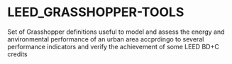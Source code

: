 # LEED_GRASSHOPPER-TOOLS
Set of Grasshopper definitions useful to model and assess the energy and anvironmental performance of an urban area accprdingo to several performance indicators and verify the achievement of some LEED BD+C credits
